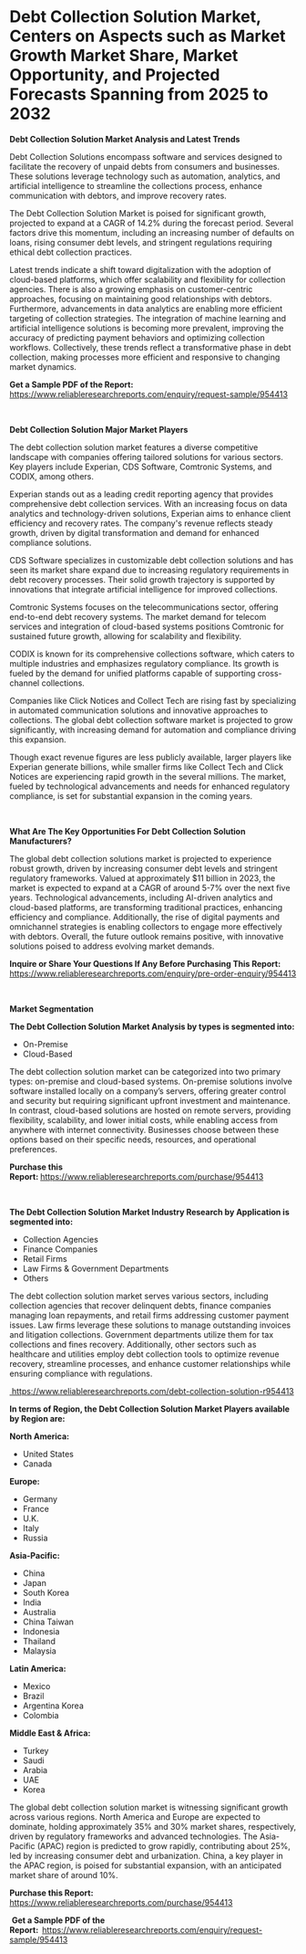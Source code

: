 <p><h1>Debt Collection Solution Market, Centers on Aspects such as Market Growth Market Share, Market Opportunity, and Projected Forecasts Spanning from 2025 to 2032</h1></p><p><strong>Debt Collection Solution Market Analysis and Latest Trends</strong></p>
<p><p>Debt Collection Solutions encompass software and services designed to facilitate the recovery of unpaid debts from consumers and businesses. These solutions leverage technology such as automation, analytics, and artificial intelligence to streamline the collections process, enhance communication with debtors, and improve recovery rates. </p><p>The Debt Collection Solution Market is poised for significant growth, projected to expand at a CAGR of 14.2% during the forecast period. Several factors drive this momentum, including an increasing number of defaults on loans, rising consumer debt levels, and stringent regulations requiring ethical debt collection practices. </p><p>Latest trends indicate a shift toward digitalization with the adoption of cloud-based platforms, which offer scalability and flexibility for collection agencies. There is also a growing emphasis on customer-centric approaches, focusing on maintaining good relationships with debtors. Furthermore, advancements in data analytics are enabling more efficient targeting of collection strategies. The integration of machine learning and artificial intelligence solutions is becoming more prevalent, improving the accuracy of predicting payment behaviors and optimizing collection workflows. Collectively, these trends reflect a transformative phase in debt collection, making processes more efficient and responsive to changing market dynamics.</p></p>
<p><strong>Get a Sample PDF of the Report:&nbsp;</strong> <a href="https://www.reliableresearchreports.com/enquiry/request-sample/954413?utm_campaign=2279&utm_medium=2&utm_source=Github&utm_content=ia&utm_term=18042025&utm_id=debt-collection-solution">https://www.reliableresearchreports.com/enquiry/request-sample/954413</a></p>
<p>&nbsp;</p>
<p><strong>Debt Collection Solution Major Market Players</strong></p>
<p><p>The debt collection solution market features a diverse competitive landscape with companies offering tailored solutions for various sectors. Key players include Experian, CDS Software, Comtronic Systems, and CODIX, among others. </p><p>Experian stands out as a leading credit reporting agency that provides comprehensive debt collection services. With an increasing focus on data analytics and technology-driven solutions, Experian aims to enhance client efficiency and recovery rates. The company's revenue reflects steady growth, driven by digital transformation and demand for enhanced compliance solutions.</p><p>CDS Software specializes in customizable debt collection solutions and has seen its market share expand due to increasing regulatory requirements in debt recovery processes. Their solid growth trajectory is supported by innovations that integrate artificial intelligence for improved collections.</p><p>Comtronic Systems focuses on the telecommunications sector, offering end-to-end debt recovery systems. The market demand for telecom services and integration of cloud-based systems positions Comtronic for sustained future growth, allowing for scalability and flexibility.</p><p>CODIX is known for its comprehensive collections software, which caters to multiple industries and emphasizes regulatory compliance. Its growth is fueled by the demand for unified platforms capable of supporting cross-channel collections.</p><p>Companies like Click Notices and Collect Tech are rising fast by specializing in automated communication solutions and innovative approaches to collections. The global debt collection software market is projected to grow significantly, with increasing demand for automation and compliance driving this expansion.</p><p>Though exact revenue figures are less publicly available, larger players like Experian generate billions, while smaller firms like Collect Tech and Click Notices are experiencing rapid growth in the several millions. The market, fueled by technological advancements and needs for enhanced regulatory compliance, is set for substantial expansion in the coming years.</p></p>
<p>&nbsp;</p>
<p><strong>What Are The Key Opportunities For Debt Collection Solution Manufacturers?</strong></p>
<p><p>The global debt collection solutions market is projected to experience robust growth, driven by increasing consumer debt levels and stringent regulatory frameworks. Valued at approximately $11 billion in 2023, the market is expected to expand at a CAGR of around 5-7% over the next five years. Technological advancements, including AI-driven analytics and cloud-based platforms, are transforming traditional practices, enhancing efficiency and compliance. Additionally, the rise of digital payments and omnichannel strategies is enabling collectors to engage more effectively with debtors. Overall, the future outlook remains positive, with innovative solutions poised to address evolving market demands.</p></p>
<p><strong>Inquire or Share Your Questions If Any Before Purchasing This Report:</strong> <a href="https://www.reliableresearchreports.com/enquiry/pre-order-enquiry/954413?utm_campaign=2279&utm_medium=2&utm_source=Github&utm_content=ia&utm_term=18042025&utm_id=debt-collection-solution">https://www.reliableresearchreports.com/enquiry/pre-order-enquiry/954413</a></p>
<p>&nbsp;</p>
<p><strong>Market Segmentation</strong></p>
<p><strong>The Debt Collection Solution Market Analysis by types is segmented into:</strong></p>
<p><ul><li>On-Premise</li><li>Cloud-Based</li></ul></p>
<p><p>The debt collection solution market can be categorized into two primary types: on-premise and cloud-based systems. On-premise solutions involve software installed locally on a company’s servers, offering greater control and security but requiring significant upfront investment and maintenance. In contrast, cloud-based solutions are hosted on remote servers, providing flexibility, scalability, and lower initial costs, while enabling access from anywhere with internet connectivity. Businesses choose between these options based on their specific needs, resources, and operational preferences.</p></p>
<p><strong>Purchase this Report:&nbsp;</strong><a href="https://www.reliableresearchreports.com/purchase/954413?utm_campaign=2279&utm_medium=2&utm_source=Github&utm_content=ia&utm_term=18042025&utm_id=debt-collection-solution">https://www.reliableresearchreports.com/purchase/954413</a></p>
<p>&nbsp;</p>
<p><strong>The Debt Collection Solution Market Industry Research by Application is segmented into:</strong></p>
<p><ul><li>Collection Agencies</li><li>Finance Companies</li><li>Retail Firms</li><li>Law Firms & Government Departments</li><li>Others</li></ul></p>
<p><p>The debt collection solution market serves various sectors, including collection agencies that recover delinquent debts, finance companies managing loan repayments, and retail firms addressing customer payment issues. Law firms leverage these solutions to manage outstanding invoices and litigation collections. Government departments utilize them for tax collections and fines recovery. Additionally, other sectors such as healthcare and utilities employ debt collection tools to optimize revenue recovery, streamline processes, and enhance customer relationships while ensuring compliance with regulations.</p></p>
<p><a href="https://www.reliableresearchreports.com/debt-collection-solution-r954413?utm_campaign=2279&utm_medium=2&utm_source=Github&utm_content=ia&utm_term=18042025&utm_id=debt-collection-solution">&nbsp;https://www.reliableresearchreports.com/debt-collection-solution-r954413</a></p>
<p><strong>In terms of Region, the Debt Collection Solution Market Players available by Region are:</strong></p>
<p>
    <p> <strong> North America: </strong>
        <ul>
            <li>United States</li>
            <li>Canada</li>
        </ul>
        </p> 
    <p> <strong> Europe: </strong>
        <ul>
            <li>Germany</li>
            <li>France</li>
            <li>U.K.</li>
            <li>Italy</li>
            <li>Russia</li>
        </ul>
        </p> 
    <p> <strong> Asia-Pacific: </strong>
        <ul>
            <li>China</li>
            <li>Japan</li>
            <li>South Korea</li>
            <li>India</li>
            <li>Australia</li>
            <li>China Taiwan</li>
            <li>Indonesia</li>
            <li>Thailand</li>
            <li>Malaysia</li>
        </ul>
        </p> 
    <p> <strong> Latin America: </strong>
        <ul>
            <li>Mexico</li>
            <li>Brazil</li>
            <li>Argentina Korea</li>
            <li>Colombia</li>
        </ul>
        </p> 
    <p> <strong> Middle East & Africa: </strong>
        <ul>
            <li>Turkey</li>
            <li>Saudi</li>
            <li>Arabia</li>
            <li>UAE</li>
            <li>Korea</li>
        </ul>
    </p>
    </p>
<p><p>The global debt collection solution market is witnessing significant growth across various regions. North America and Europe are expected to dominate, holding approximately 35% and 30% market shares, respectively, driven by regulatory frameworks and advanced technologies. The Asia-Pacific (APAC) region is predicted to grow rapidly, contributing about 25%, led by increasing consumer debt and urbanization. China, a key player in the APAC region, is poised for substantial expansion, with an anticipated market share of around 10%.</p></p>
<p><strong>Purchase this Report: </strong><a href="https://www.reliableresearchreports.com/purchase/954413?utm_campaign=2279&utm_medium=2&utm_source=Github&utm_content=ia&utm_term=18042025&utm_id=debt-collection-solution">https://www.reliableresearchreports.com/purchase/954413</a></p>
<p>&nbsp;<strong>Get a Sample PDF of the Report:&nbsp;&nbsp;</strong><a href="https://www.reliableresearchreports.com/enquiry/request-sample/954413?utm_campaign=2279&utm_medium=2&utm_source=Github&utm_content=ia&utm_term=18042025&utm_id=debt-collection-solution">https://www.reliableresearchreports.com/enquiry/request-sample/954413</a></p>
<p><strong></strong></p>
<p><p></p><p></p><p></p></p>